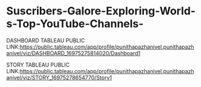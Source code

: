 # Suscribers-Galore-Exploring-World-s-Top-YouTube-Channels-



DASHBOARD TABLEAU PUBLIC LINK:https://public.tableau.com/app/profile/punithapazhanivel.punithapazhanivel/viz/DASHBOARD_16975275814020/Dashboard1


STORY TABLEAU PUBLIC LINK:https://public.tableau.com/app/profile/punithapazhanivel.punithapazhanivel/viz/STORY_16975278654770/Story1
